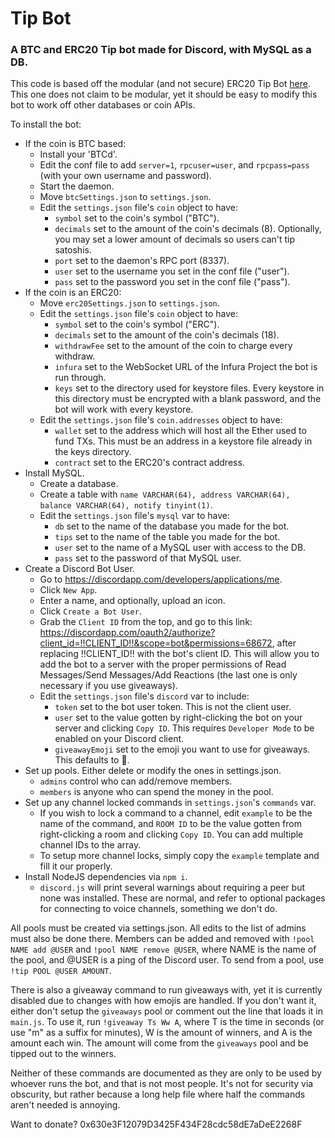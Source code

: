 # Tip Bot

### A BTC and ERC20 Tip bot made for Discord, with MySQL as a DB.

This code is based off the modular (and not secure) ERC20 Tip Bot [here](https://github.com/kayabaNerve/erc20-tip-bot-old-unsafe). This one does not claim to be modular, yet it should be easy to modify this bot to work off other databases or coin APIs.

To install the bot:
- If the coin is BTC based:
    - Install your 'BTCd'.
    - Edit the conf file to add `server=1`, `rpcuser=user`, and `rpcpass=pass` (with your own username and password).
    - Start the daemon.
    - Move `btcSettings.json` to `settings.json`.
    - Edit the `settings.json` file's `coin` object to have:
        - `symbol` set to the coin's symbol ("BTC").
        - `decimals` set to the amount of the coin's decimals (8). Optionally, you may set a lower amount of decimals so users can't tip satoshis.
        - `port` set to the daemon's RPC port (8337).
        - `user` set to the username you set in the conf file ("user").
        - `pass` set to the password you set in the conf file ("pass").
- If the coin is an ERC20:
    - Move `erc20Settings.json` to `settings.json`.
    - Edit the `settings.json` file's `coin` object to have:
        - `symbol` set to the coin's symbol ("ERC").
        - `decimals` set to the amount of the coin's decimals (18).
        - `withdrawFee` set to the amount of the coin to charge every withdraw.
        - `infura` set to the WebSocket URL of the Infura Project the bot is run through.
        - `keys` set to the directory used for keystore files. Every keystore in this directory must be encrypted with a blank password, and the bot will work with every keystore.
    - Edit the `settings.json` file's `coin.addresses` object to have:
        - `wallet` set to the address which will host all the Ether used to fund TXs. This must be an address in a keystore file already in the keys directory.
        - `contract` set to the ERC20's contract address.
- Install MySQL.
    - Create a database.
    - Create a table with `name VARCHAR(64), address VARCHAR(64), balance VARCHAR(64), notify tinyint(1)`.
    - Edit the `settings.json` file's `mysql` var to have:
        - `db` set to the name of the database you made for the bot.
        - `tips` set to the name of the table you made for the bot.
        - `user` set to the name of a MySQL user with access to the DB.
        - `pass` set to the password of that MySQL user.
- Create a Discord Bot User.
    - Go to https://discordapp.com/developers/applications/me.
    - Click `New App`.
    - Enter a name, and optionally, upload an icon.
    - Click `Create a Bot User`.
    - Grab the `Client ID` from the top, and go to this link: https://discordapp.com/oauth2/authorize?client_id=!!CLIENT_ID!!&scope=bot&permissions=68672, after replacing !!CLIENT_ID!! with the bot's client ID. This will allow you to add the bot to a server with the proper permissions of Read Messages/Send Messages/Add Reactions (the last one is only necessary if you use giveaways).
    - Edit the `settings.json` file's `discord` var to include:
        - `token` set to the bot user token. This is not the client user.
        - `user` set to the value gotten by right-clicking the bot on your server and clicking `Copy ID`. This requires `Developer Mode` to be enabled on your Discord client.
        - `giveawayEmoji` set to the emoji you want to use for giveaways. This defaults to :tada:.
- Set up pools. Either delete or modify the ones in settings.json.
    - `admins` control who can add/remove members.
    - `members` is anyone who can spend the money in the pool.
- Set up any channel locked commands in `settings.json`'s `commands` var.
    - If you wish to lock a command to a channel, edit `example` to be the name of the command, and `ROOM ID` to be the value gotten from right-clicking a room and clicking `Copy ID`. You can add multiple channel IDs to the array.
    - To setup more channel locks, simply copy the `example` template and fill it our properly.
- Install NodeJS dependencies via `npm i`.
    - `discord.js` will print several warnings about requiring a peer but none was installed. These are normal, and refer to optional packages for connecting to voice channels, something we don't do.

All pools must be created via settings.json. All edits to the list of admins must also be done there. Members can be added and removed with `!pool NAME add @USER` and `!pool NAME remove @USER`, where NAME is the name of the pool, and @USER is a ping of the Discord user. To send from a pool, use `!tip POOL @USER AMOUNT`.

There is also a giveaway command to run giveaways with, yet it is currently disabled due to changes with how emojis are handled. If you don't want it, either don't setup the `giveaways` pool or comment out the line that loads it in `main.js`. To use it, run `!giveaway Ts Ww A`, where T is the time in seconds (or use "m" as a suffix for minutes), W is the amount of winners, and A is the amount each win. The amount will come from the `giveaways` pool and be tipped out to the winners.

Neither of these commands are documented as they are only to be used by whoever runs the bot, and that is not most people. It's not for security via obscurity, but rather because a long help file where half the commands aren't needed is annoying.

Want to donate? 0x630e3F12079D3425F434F28cdc58dE7aDeE2268F
